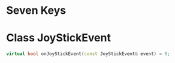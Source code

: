# Seven Keys

# Class JoyStickEvent

```c++
virtual bool onJoyStickEvent(const JoyStickEvent& event) = 0;
```
